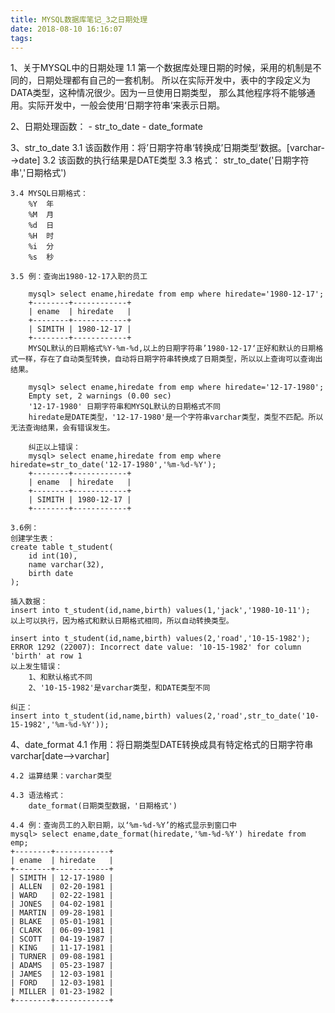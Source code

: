 ```yaml
---
title: MYSQL数据库笔记_3之日期处理
date: 2018-08-10 16:16:07
tags:
---
```


1、关于MYSQL中的日期处理
	1.1 第一个数据库处理日期的时候，采用的机制是不同的，日期处理都有自己的一套机制。
	所以在实际开发中，表中的字段定义为DATA类型，这种情况很少。因为一旦使用日期类型，
	那么其他程序将不能够通用。实际开发中，一般会使用‘日期字符串‘来表示日期。

2、日期处理函数：
	- str_to_date
	- date_formate

3、str_to_date
	3.1 该函数作用：将’日期字符串‘转换成’日期类型‘数据。[varchar-->date]
	3.2 该函数的执行结果是DATE类型
	3.3 格式：
		str_to_date('日期字符串','日期格式')
<!--more-->
	3.4 MYSQL日期格式：
		%Y	年
		%M  月
		%d  日
		%H  时
		%i  分
		%s  秒

	3.5 例：查询出1980-12-17入职的员工

		mysql> select ename,hiredate from emp where hiredate='1980-12-17';
		+--------+------------+
		| ename  | hiredate   |
		+--------+------------+
		| SIMITH | 1980-12-17 |
		+--------+------------+
		MYSQL默认的日期格式%Y-%m-%d,以上的日期字符串’1980-12-17‘正好和默认的日期格式一样，存在了自动类型转换，自动将日期字符串转换成了日期类型，所以以上查询可以查询出结果。

		mysql> select ename,hiredate from emp where hiredate='12-17-1980';
		Empty set, 2 warnings (0.00 sec)
		'12-17-1980' 日期字符串和MYSQL默认的日期格式不同
		hiredate是DATE类型，'12-17-1980'是一个字符串varchar类型，类型不匹配。所以无法查询结果，会有错误发生。

		纠正以上错误：
		mysql> select ename,hiredate from emp where hiredate=str_to_date('12-17-1980','%m-%d-%Y');
		+--------+------------+
		| ename  | hiredate   |
		+--------+------------+
		| SIMITH | 1980-12-17 |
		+--------+------------+

	3.6例：
	创建学生表：
	create table t_student(
		id int(10),
		name varchar(32),
		birth date
	);

	插入数据：
	insert into t_student(id,name,birth) values(1,'jack','1980-10-11');
	以上可以执行，因为格式和默认日期格式相同，所以自动转换类型。

	insert into t_student(id,name,birth) values(2,'road','10-15-1982');
	ERROR 1292 (22007): Incorrect date value: '10-15-1982' for column 'birth' at row 1
	以上发生错误：
		1、和默认格式不同
		2、'10-15-1982'是varchar类型，和DATE类型不同

	纠正：
	insert into t_student(id,name,birth) values(2,'road',str_to_date('10-15-1982','%m-%d-%Y'));


4、date_format
	4.1 作用：将日期类型DATE转换成具有特定格式的日期字符串varchar[date-->varchar]

	4.2 运算结果：varchar类型

	4.3 语法格式：
		date_format(日期类型数据，'日期格式')

	4.4 例：查询员工的入职日期，以‘%m-%d-%Y’的格式显示到窗口中
	mysql> select ename,date_format(hiredate,'%m-%d-%Y') hiredate from emp;
	+--------+------------+
	| ename  | hiredate   |
	+--------+------------+
	| SIMITH | 12-17-1980 |
	| ALLEN  | 02-20-1981 |
	| WARD   | 02-22-1981 |
	| JONES  | 04-02-1981 |
	| MARTIN | 09-28-1981 |
	| BLAKE  | 05-01-1981 |
	| CLARK  | 06-09-1981 |
	| SCOTT  | 04-19-1987 |
	| KING   | 11-17-1981 |
	| TURNER | 09-08-1981 |
	| ADAMS  | 05-23-1987 |
	| JAMES  | 12-03-1981 |
	| FORD   | 12-03-1981 |
	| MILLER | 01-23-1982 |
	+--------+------------+

